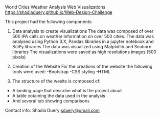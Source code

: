 World Cities Weather Analysis Web Visualizations
https://shadiaduery.github.io/Web-Design-Challenge

This project had the following components:

1) Data analysis to create visualizations
The data was composed of over 500 IPA calls on weather information on over 500 cities.
The data was analysed using Python 3.X, Pandas libraries in a jupyter notebook and SciPy libraries
The data was visualized using Matplotlib and Seaborn libraries
The visualizations were saved as high resolutions images (500 pixels)

2) Creation of the Website
For the creations of the website the following tools were used:
-Bootstrap
-CSS styling
-HTML

3) The structure of the wesite is composed of:
- A landing page that describe what is the project about
- A table cotaining the data used in the analysis
- And several tab showing comparisons
    
Contact info:
Shadia Duery sduery@gmail.com
